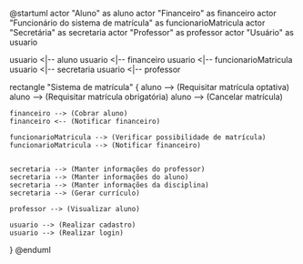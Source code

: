 @startuml
actor "Aluno" as aluno
actor "Financeiro" as financeiro
actor "Funcionário do sistema de matrícula" as funcionarioMatricula
actor "Secretária" as secretaria
actor "Professor" as professor
actor "Usuário" as usuario

usuario <|-- aluno
usuario <|-- financeiro
usuario <|-- funcionarioMatricula
usuario <|-- secretaria
usuario <|-- professor

rectangle "Sistema de matrícula" {
    aluno --> (Requisitar matrícula optativa)
    aluno --> (Requisitar matrícula obrigatória)
    aluno --> (Cancelar matrícula)
    
    financeiro --> (Cobrar aluno)
    financeiro <-- (Notificar financeiro)
    
    funcionarioMatricula --> (Verificar possibilidade de matrícula)
    funcionarioMatricula --> (Notificar financeiro)

    
    secretaria --> (Manter informações do professor)
    secretaria --> (Manter informações do aluno)
    secretaria --> (Manter informações da disciplina)
    secretaria --> (Gerar currículo)
    
    professor --> (Visualizar aluno)
    
    usuario --> (Realizar cadastro)
    usuario --> (Realizar login)
}
@enduml

